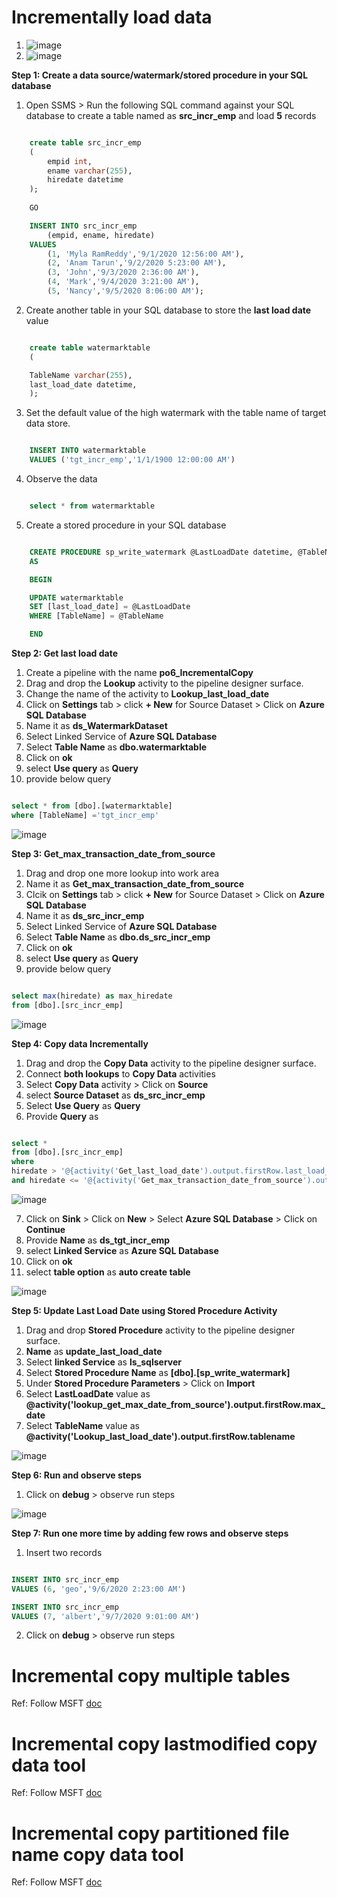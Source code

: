 # Incrementally load data

1. ![image](https://user-images.githubusercontent.com/20516321/209805592-c0bd3d78-968b-48f8-bdac-f715f11ab663.png)
2. ![image](https://user-images.githubusercontent.com/20516321/229040491-9d803caf-5e67-4997-a25c-72e8527a775c.png)




**Step 1: Create a data source/watermark/stored procedure in your SQL database**

1.  Open SSMS > Run the following SQL command against your SQL database to create a table named as **src_incr_emp** and load **5** records

``` sql

    create table src_incr_emp
    (
        empid int,
        ename varchar(255),
        hiredate datetime
    );
    
    GO

    INSERT INTO src_incr_emp
        (empid, ename, hiredate)
    VALUES
        (1, 'Myla RamReddy','9/1/2020 12:56:00 AM'),
        (2, 'Anam Tarun','9/2/2020 5:23:00 AM'),
        (3, 'John','9/3/2020 2:36:00 AM'),
        (4, 'Mark','9/4/2020 3:21:00 AM'),
        (5, 'Nancy','9/5/2020 8:06:00 AM');

```
2.  Create another table in your SQL database to store the **last load date** value

``` sql

    create table watermarktable
    (

    TableName varchar(255),
    last_load_date datetime,
    );

```
3.  Set the default value of the high watermark with the table name of target data store.

``` sql

    INSERT INTO watermarktable
    VALUES ('tgt_incr_emp','1/1/1900 12:00:00 AM')

```
4.  Observe the data

``` sql

    select * from watermarktable

```
5. Create a stored procedure in your SQL database

``` sql

    CREATE PROCEDURE sp_write_watermark @LastLoadDate datetime, @TableName varchar(50)
    AS

    BEGIN

    UPDATE watermarktable
    SET [last_load_date] = @LastLoadDate
    WHERE [TableName] = @TableName

    END

```
**Step 2: Get last load date**

1. Create a pipeline with the name **po6_IncrementalCopy**
2. Drag and drop the **Lookup** activity to the pipeline designer surface.
3. Change the name of the activity to **Lookup_last_load_date**
4. Click on **Settings** tab > click **+ New** for Source Dataset > Click on **Azure SQL Database**
5. Name it as **ds_WatermarkDataset**
6. Select Linked Service of **Azure SQL Database**
7. Select **Table Name** as **dbo.watermarktable**
8.  Click on **ok**
9.  select **Use query** as **Query**
10.  provide below query

``` sql

select * from [dbo].[watermarktable] 
where [TableName] ='tgt_incr_emp'

```
![image](https://user-images.githubusercontent.com/20516321/229045771-d11f564a-6b0f-4ec5-88d1-106385cc0b55.png)


**Step 3: Get_max_transaction_date_from_source**

1. Drag and drop one more lookup into work area
2. Name it as **Get_max_transaction_date_from_source**
3. Clcik on **Settings** tab > click **+ New** for Source Dataset > Click on **Azure SQL Database**
5. Name it as **ds_src_incr_emp**
6. Select Linked Service of **Azure SQL Database**
7. Select **Table Name** as **dbo.ds_src_incr_emp**
8.  Click on **ok**
9.  select **Use query** as **Query**
10.  provide below query

``` sql

select max(hiredate) as max_hiredate 
from [dbo].[src_incr_emp]

```
![image](https://user-images.githubusercontent.com/20516321/229046242-c9965e63-d216-41db-a5e5-d69730495286.png)

**Step 4: Copy data Incrementally**

1.  Drag and drop the **Copy Data** activity to the pipeline designer surface.
2.  Connect **both lookups** to **Copy Data** activities
3.  Select **Copy Data** activity > Click on **Source**
4.  select **Source Dataset** as **ds_src_incr_emp**
5.  Select **Use Query** as **Query**
6.  Provide **Query** as 

``` sql

select *  
from [dbo].[src_incr_emp]
where 
hiredate > '@{activity('Get_last_load_date').output.firstRow.last_load_date}'
and hiredate <= '@{activity('Get_max_transaction_date_from_source').output.firstRow.max_hiredate}'

```
![image](https://user-images.githubusercontent.com/20516321/229047115-83b2cbd8-97ad-4cad-9c32-1a2cf7265f04.png)

7. Click on **Sink** > Click on **New** > Select **Azure SQL Database** > Click on **Continue**
8. Provide **Name** as **ds_tgt_incr_emp**
9. select **Linked Service** as **Azure SQL Database**
10. Click on **ok**
11. select **table option** as **auto create table**

![image](https://user-images.githubusercontent.com/20516321/229048946-5a3d9693-fa99-4141-ba4c-a63b0d35cdfa.png)


**Step 5: Update Last Load Date using Stored Procedure Activity**

1. Drag and drop **Stored Procedure** activity to the pipeline designer surface.
2. **Name** as **update_last_load_date**
3. Select **linked Service** as **ls_sqlserver**
4. Select **Stored Procedure Name** as **[dbo].[sp_write_watermark]**
5. Under **Stored Procedure Parameters** > Click on **Import**
6. Select **LastLoadDate** value as **@activity('lookup_get_max_date_from_source').output.firstRow.max_date**
7. Select **TableName** value as **@activity('Lookup_last_load_date').output.firstRow.tablename**

![image](https://user-images.githubusercontent.com/20516321/229049854-49c94a7a-f401-464c-9e31-662ffaf4aa54.png)

**Step 6: Run and observe steps**

1. Click on **debug** > observe run steps

![image](https://user-images.githubusercontent.com/20516321/229049992-c4c25531-63ca-46fe-a13e-2a7d34b273b8.png)

**Step 7: Run one more time by adding few rows and observe steps**

1. Insert two records 

``` sql

INSERT INTO src_incr_emp
VALUES (6, 'geo','9/6/2020 2:23:00 AM')

INSERT INTO src_incr_emp
VALUES (7, 'albert','9/7/2020 9:01:00 AM')

```
2. Click on **debug** > observe run steps


# Incremental copy multiple tables
Ref: Follow MSFT [doc](https://learn.microsoft.com/en-us/azure/data-factory/tutorial-incremental-copy-multiple-tables-portal)
# Incremental copy lastmodified copy data tool
Ref: Follow MSFT [doc](https://learn.microsoft.com/en-us/azure/data-factory/tutorial-incremental-copy-lastmodified-copy-data-tool)
# Incremental copy partitioned file name copy data tool
Ref: Follow MSFT [doc](https://learn.microsoft.com/en-us/azure/data-factory/tutorial-incremental-copy-partitioned-file-name-copy-data-tool)
